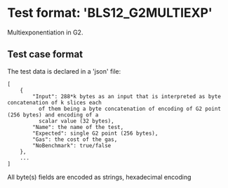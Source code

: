 # Test format: 'BLS12_G2MULTIEXP'

Multiexponentiation in G2.

## Test case format

The test data is declared in a 'json' file:

```
[
    {
        "Input": 288*k bytes as an input that is interpreted as byte concatenation of k slices each
          of them being a byte concatenation of encoding of G2 point (256 bytes) and encoding of a
          scalar value (32 bytes),
        "Name": the name of the test,
        "Expected": single G2 point (256 bytes),
        "Gas": the cost of the gas,
        "NoBenchmark": true/false
    },
    ...
]
```

All byte(s) fields are encoded as strings, hexadecimal encoding
